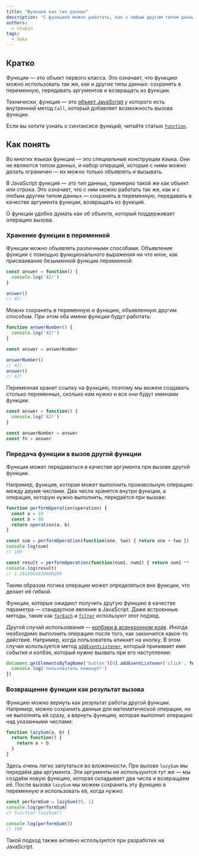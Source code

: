 ```yaml
---
title: "Функция как тип данных"
description: "С функцией можно работать, как с любым другим типом данных: сохранять в переменную, передавать, возвращать из функции"
authors:
  - nlopin
tags:
  - doka
---
```


## Кратко

Функции — это объект первого класса. Это означает, что функцию можно использовать так же, как и другие типы данных: сохранять в переменную, передавать аргументов и возвращать из функции.

Технически, функция — это [объект JavaScript](/js/object) у которого есть внутренний метод `Call`, который добавляет возможность вызова функции.

Если вы хотите узнать о синтаксисе функций, читайте статью [`function`](/js/function).

## Как понять

Во многих языках функции — это специальные конструкции языка. Они не являются типом данных, и набор операций, которые с ними можно делать ограничен — их можно только объявлять и вызывать.

В JavaScript функция — это тип данных, примерно такой же как объект или строка. Это означает, что с ним можно работать так же, как и с любым другим типом данных — сохранять в переменную, передавать в качестве аргумента функции, возвращать из функций.

О функции удобно думать как об объекте, который поддерживает операцию вызова.

### Хранение функции в переменной

Функции можно объявлять различными способами. Объявление функции с помощью функционального выражения ни что иное, как присваивание безымянной функции переменной:

```js
const answer = function() {
  console.log('42!')
}

answer()
// 42!
```

Можно сохранять в переменную и функцию, объявленную другим способом. При этом оба имени функции будут работать:

```js
function answerNumber() {
  console.log('42!')
}

const answer = answerNumber

answerNumber()
// 42!
answer()
// 42!
```

Переменная хранит ссылку на функцию, поэтому мы можем создавать столько переменных, сколько нам нужно и все они будут именами функции:

```js
const answer = function() {
  console.log('42!')
}

const answerNumber = answer
const fn = answer
```

### Передача функции в вызов другой функции

Функция может передаваться в качестве аргумента при вызове другой функции.

Например, функция, которая может выполнить произвольную операцию между двумя числами. Два числа хранятся внутри функции, а операция, которую нужно выполнить, передаётся при вызове:

```js
function performOperation(operation) {
  const a = 10
  const b = 99
  return operation(a, b)
}

const sum = performOperation(function(one, two) { return one + two })
console.log(sum)
// 109

const result = performOperation(function(num1, num2) { return num1 ** (num1 / num2)})
console.log(result)
// 1.2618568830660204
```

Таким образом логика операции может определяться вне функции, что делает её гибкой.

Функции, которые ожидают получить другую функцию в качестве параметра — стандартное явление в JavaScript. Даже встроенные методы, такие как [`forEach`](/js/array-foreach) и [`filter`](/js/array-filter) используют этот подход.

Другой случай использования — [колбэки в асинхронном коде](/js/async-in-js/#kolbeki). Иногда необходимо выполнить операцию после того, как закончится какое-то действие. Например, когда пользователь кликнет на кнопку. В этом случае используется метод [`addEventListener`](/js/element-addeventlistener), который принимает имя события и колбэк, который нужно вызвать при его наступлении:

```js
document.getElementsByTagName('button')[0].addEventListener('click', function() {
  console.log('пользователь кликнул!')
})
```

### Возвращение функции как результат вызова

Функцию можно вернуть как результат работы другой функции. Например, можно сохранить данные для математической операции, но не выполнять её сразу, а вернуть функцию, которая выполнит операцию над указанными числами:

```js
function lazySum(a, b) {
  return function() {
    return a + b
  }
}
```

Здесь очень легко запутаться во вложенности. При вызове `lazySum` мы передаём два аргумента. Эти аргументы не используются тут же — мы создаём новую функцию, которая складывает два числа и возвращаем её. После вызова `lazySum` мы можем сохранить эту функцию в переменную и использовать её, когда нужно:

```js
const performSum = lazySum(99, 1)
console.log(performSum)
// function lazySum()

console.log(performSum())
// 100
```

Такой подход также активно используется при разработке на JavaScript.
